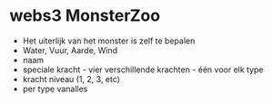 # webs3 MonsterZoo

* Het uiterlijk van het monster is zelf te bepalen
* Water, Vuur, Aarde, Wind
* naam
* speciale kracht - vier verschillende krachten - één voor elk type 
* kracht niveau (1, 2, 3, etc)
* per type vanalles
